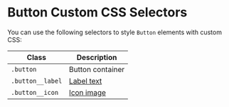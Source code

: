# Button Custom CSS Selectors

You can use the following selectors
to style `Button` elements with custom CSS:

| Class            | Description                   |
| ---------------- | ----------------------------- |
| `.button`        | Button container              |
| `.button__label` | [Label text]($w/button/label) |
| `.button__icon`  | [Icon image]($w/button/icon)  |
